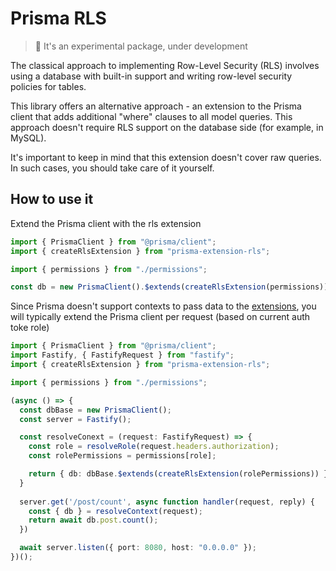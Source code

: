 # Prisma RLS

> 🚧 It's an experimental package, under development

The classical approach to implementing Row-Level Security (RLS) involves using a database with built-in support and writing row-level security policies for tables.

This library offers an alternative approach - an extension to the Prisma client that adds additional "where" clauses to all model queries. This approach doesn't require RLS support on the database side (for example, in MySQL).

It's important to keep in mind that this extension doesn't cover raw queries. In such cases, you should take care of it yourself.

## How to use it

Extend the Prisma client with the rls extension

```typescript
import { PrismaClient } from "@prisma/client";
import { createRlsExtension } from "prisma-extension-rls";

import { permissions } from "./permissions";

const db = new PrismaClient().$extends(createRlsExtension(permissions));
```

Since Prisma doesn't support contexts to pass data to the [extensions](https://www.prisma.io/docs/orm/prisma-client/client-extensions), you will typically extend the Prisma client per request (based on current auth toke role)

```typescript
import { PrismaClient } from "@prisma/client";
import Fastify, { FastifyRequest } from "fastify";
import { createRlsExtension } from "prisma-extension-rls";

import { permissions } from "./permissions";

(async () => {
  const dbBase = new PrismaClient();
  const server = Fastify();

  const resolveConext = (request: FastifyRequest) => {
    const role = resolveRole(request.headers.authorization);
    const rolePermissions = permissions[role];

    return { db: dbBase.$extends(createRlsExtension(rolePermissions)) };
  }
  
  server.get('/post/count', async function handler(request, reply) {
    const { db } = resolveContext(request);
    return await db.post.count();
  })

  await server.listen({ port: 8080, host: "0.0.0.0" });
})();
```